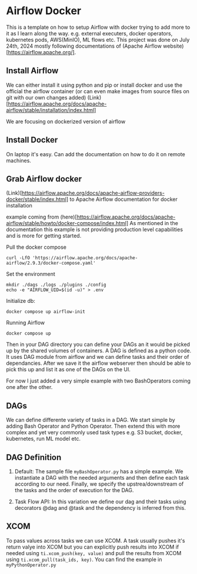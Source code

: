 # Airflow Docker
This is a template on how to setup Airflow with docker
trying to add more to it as I learn along the way.
e.g. external executers, docker operators, kubernetes pods, AWS(MinIO), ML flows etc.
This project was done on July 24th, 2024 mostly following documentations of (Apache Airflow website)[https://airflow.apache.org/].

## Install Airflow
We can either install it using python and pip or install docker and use the official the airflow container (or can even make images from source files on git with our own changes added) (Link)[https://airflow.apache.org/docs/apache-airflow/stable/installation/index.html]

We are focusing on dockerized version of airflow

## Install Docker
On laptop it's easy. Can add the documentation on how to do it on remote machines.

## Grab Airflow docker
(Link)[https://airflow.apache.org/docs/apache-airflow-providers-docker/stable/index.html] to Apache Airflow documentation for docker installation

example coming from (here)[https://airflow.apache.org/docs/apache-airflow/stable/howto/docker-compose/index.html]
As mentioned in the documentation this example is not providing production level capabilities and is more for getting started.

Pull the docker compose
```
curl -LfO 'https://airflow.apache.org/docs/apache-airflow/2.9.3/docker-compose.yaml'
```

Set the environment
```
mkdir ./dags ./logs ./plugins ./config
echo -e "AIRFLOW_UID=$(id -u)" > .env
```

Initialize db:
```
docker compose up airflow-init
```

Running Airflow
```
docker compose up
```

Then in your DAG directory you can define your DAGs an it would be picked up by the shared volumes of containers. A DAG is defined as a python code.
It uses DAG module from airflow and we can define tasks and their order of dependancies.
After we save it the airflow webserver then should be able to pick this up and list it as one of the DAGs on the UI.

For now I just added a very simple example with two BashOperators coming one after the other.

## DAGs

We can define differente variety of tasks in a DAG. We start simple by adding Bash Operator and Python Operator. Then extend this with more complex and yet very commonly used task types e.g. S3 bucket, docker, kubernetes, run ML model etc.

## DAG Definition

1. Default: The sample file `myBashOperator.py` has a simple example. We instantiate a DAG with the needed arguments and then define each task according to our need. Finally, we specify the upstrea/downstream of the tasks and the order of execution for the DAG.

2. Task Flow API: In this variation we define our dag and their tasks using decorators @dag and @task and the dependency is inferred from this.

## XCOM

To pass values across tasks we can use XCOM. A task usually pushes it's return valye into XCOM but you can explicitly push results into XCOM if needed using `ti.xcom_push(key, value)` and pull the results from XCOM using `ti.xcom_pull(task_ids, key)`. You can find the example in `myPythonOperator.py`
